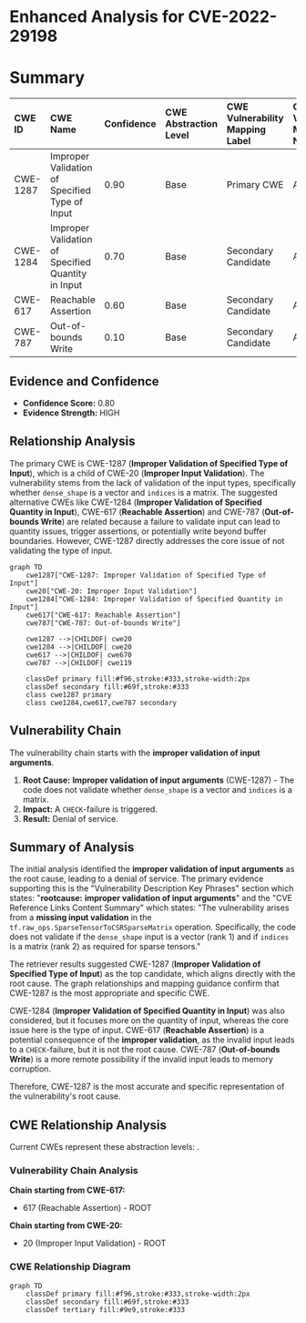 # Enhanced Analysis for CVE-2022-29198

# Summary
| CWE ID  | CWE Name                                                                                                  | Confidence | CWE Abstraction Level | CWE Vulnerability Mapping Label | CWE-Vulnerability Mapping Notes |
| :-------- | :---------------------------------------------------------------------------------------------------------- | :--------- | :---------------------- | :------------------------------ | :------------------------------ |
| CWE-1287 | Improper Validation of Specified Type of Input                                                              | 0.90       | Base                    | Primary CWE                    | Allowed                       |
| CWE-1284 | Improper Validation of Specified Quantity in Input                                                              | 0.70       | Base                    | Secondary Candidate            | Allowed                       |
| CWE-617  | Reachable Assertion                                                                                           | 0.60       | Base                    | Secondary Candidate            | Allowed                       |
| CWE-787  | Out-of-bounds Write                                                                                           | 0.10       | Base                    | Secondary Candidate            | Allowed                       |

## Evidence and Confidence

*   **Confidence Score:** 0.80
*   **Evidence Strength:** HIGH

## Relationship Analysis
The primary CWE is CWE-1287 (**Improper Validation of Specified Type of Input**), which is a child of CWE-20 (**Improper Input Validation**). The vulnerability stems from the lack of validation of the input types, specifically whether `dense_shape` is a vector and `indices` is a matrix. The suggested alternative CWEs like CWE-1284 (**Improper Validation of Specified Quantity in Input**), CWE-617 (**Reachable Assertion**) and CWE-787 (**Out-of-bounds Write**) are related because a failure to validate input can lead to quantity issues, trigger assertions, or potentially write beyond buffer boundaries. However, CWE-1287 directly addresses the core issue of not validating the type of input.

```mermaid
graph TD
    cwe1287["CWE-1287: Improper Validation of Specified Type of Input"]
    cwe20["CWE-20: Improper Input Validation"]
    cwe1284["CWE-1284: Improper Validation of Specified Quantity in Input"]
    cwe617["CWE-617: Reachable Assertion"]
    cwe787["CWE-787: Out-of-bounds Write"]

    cwe1287 -->|CHILDOF| cwe20
    cwe1284 -->|CHILDOF| cwe20
    cwe617 -->|CHILDOF| cwe670
    cwe787 -->|CHILDOF| cwe119

    classDef primary fill:#f96,stroke:#333,stroke-width:2px
    classDef secondary fill:#69f,stroke:#333
    class cwe1287 primary
    class cwe1284,cwe617,cwe787 secondary
```

## Vulnerability Chain
The vulnerability chain starts with the **improper validation of input arguments**.

1.  **Root Cause:** **Improper validation of input arguments** (CWE-1287) - The code does not validate whether `dense_shape` is a vector and `indices` is a matrix.
2.  **Impact:** A `CHECK`-failure is triggered.
3.  **Result:** Denial of service.

## Summary of Analysis
The initial analysis identified the **improper validation of input arguments** as the root cause, leading to a denial of service. The primary evidence supporting this is the "Vulnerability Description Key Phrases" section which states: "**rootcause:** **improper validation of input arguments**" and the "CVE Reference Links Content Summary" which states: "The vulnerability arises from a **missing input validation** in the `tf.raw_ops.SparseTensorToCSRSparseMatrix` operation. Specifically, the code does not validate if the `dense_shape` input is a vector (rank 1) and if `indices` is a matrix (rank 2) as required for sparse tensors."

The retriever results suggested CWE-1287 (**Improper Validation of Specified Type of Input**) as the top candidate, which aligns directly with the root cause. The graph relationships and mapping guidance confirm that CWE-1287 is the most appropriate and specific CWE.

CWE-1284 (**Improper Validation of Specified Quantity in Input**) was also considered, but it focuses more on the quantity of input, whereas the core issue here is the type of input. CWE-617 (**Reachable Assertion**) is a potential consequence of the **improper validation**, as the invalid input leads to a `CHECK`-failure, but it is not the root cause. CWE-787 (**Out-of-bounds Write**) is a more remote possibility if the invalid input leads to memory corruption.

Therefore, CWE-1287 is the most accurate and specific representation of the vulnerability's root cause.


## CWE Relationship Analysis

Current CWEs represent these abstraction levels: .


### Vulnerability Chain Analysis

**Chain starting from CWE-617:**
- 617 (Reachable Assertion) - ROOT


**Chain starting from CWE-20:**
- 20 (Improper Input Validation) - ROOT



### CWE Relationship Diagram

```mermaid
graph TD
    classDef primary fill:#f96,stroke:#333,stroke-width:2px
    classDef secondary fill:#69f,stroke:#333
    classDef tertiary fill:#9e9,stroke:#333
```